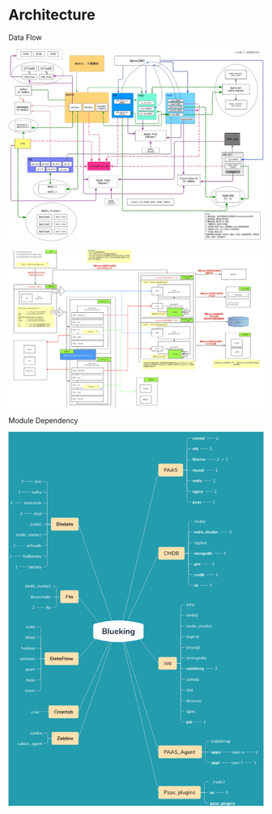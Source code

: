 # Architecture

Data Flow

![](../../../.gitbook/assets/image%20%283%29.png)

![](../../../.gitbook/assets/image%20%284%29.png)



Module Dependency

![](../../../.gitbook/assets/image%20%287%29.png)

